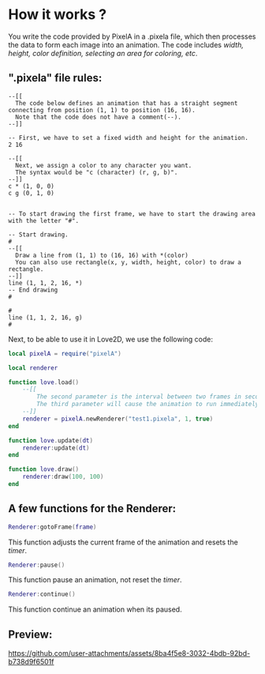 # How it works ?
You write the code provided by PixelA in a .pixela file, which then processes the data to form each image into an animation. The code includes *width, height, color definition, selecting an area for coloring, etc*.

## ".pixela" file rules:
```
--[[
  The code below defines an animation that has a straight segment connecting from position (1, 1) to position (16, 16).
  Note that the code does not have a comment(--).
--]]

-- First, we have to set a fixed width and height for the animation.
2 16

--[[
  Next, we assign a color to any character you want.
  The syntax would be "c (character) (r, g, b)".
--]]
c * (1, 0, 0)
c g (0, 1, 0)


-- To start drawing the first frame, we have to start the drawing area with the letter "#".

-- Start drawing.
#
--[[
  Draw a line from (1, 1) to (16, 16) with *(color)
  You can also use rectangle(x, y, width, height, color) to draw a rectangle.
--]]
line (1, 1, 2, 16, *)
-- End drawing
#

#
line (1, 1, 2, 16, g)
#
```

Next, to be able to use it in Love2D, we use the following code:
```lua
local pixelA = require("pixelA")

local renderer

function love.load()
    --[[
        The second parameter is the interval between two frames in seconds.
        The third parameter will cause the animation to run immediately when the game starts if true, or vice versa if false.
    --]]
    renderer = pixelA.newRenderer("test1.pixela", 1, true)
end

function love.update(dt)
    renderer:update(dt)
end

function love.draw()
    renderer:draw(100, 100)
end
```

## A few functions for the Renderer:
```lua
Renderer:gotoFrame(frame)
```
This function adjusts the current frame of the animation and resets the *timer*.


```lua
Renderer:pause()
```
This function pause an animation, not reset the *timer*.


```lua
Renderer:continue()
```
This function continue an animation when its paused.

## Preview:
https://github.com/user-attachments/assets/8ba4f5e8-3032-4bdb-92bd-b738d9f6501f
